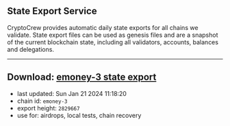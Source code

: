 ## State Export Service
CryptoCrew provides automatic daily state exports for all chains we validate. State export files can be used as genesis files and are a snapshot of the current blockchain state, including all validators, accounts, balances and delegations.

---
**Download: [emoney-3 state export](https://dl.ccvalidators.com/SERVICE/emoney/emoney-3_export_2829667.json)**
---

- last updated: Sun Jan 21 2024 11:18:20
- chain id: `emoney-3`
- export height: `2829667`
- use for: airdrops, local tests, chain recovery
